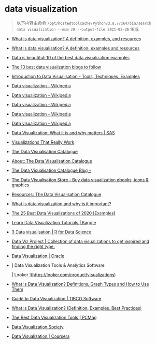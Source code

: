 
data visualization
==================


> 以下内容由命令 `/opt/hostedtoolcache/Python/3.8.7/x64/bin/search data visualization --num 30 --output-file 2021-02-26` 生成

- [What is data visualization? A definition, examples, and resources](https://www.tableau.com/learn/articles/data-visualization)
- [What is data visualisation? A definition, examples and resources](https://www.tableau.com/en-gb/learn/articles/data-visualization)
- [Data is beautiful: 10 of the best data visualization examples](https://www.tableau.com/learn/articles/best-beautiful-data-visualization-examples)
- [The 10 best data visualization blogs to follow](https://www.tableau.com/learn/articles/best-data-visualization-blogs)
- [Introduction to Data Visualisation - Tools, Techniques, Examples](https://www.mygreatlearning.com/blog/introduction-to-data-visualisation-why-is-it-important/)
- [Data visualization - Wikipedia](https://en.wikipedia.org/wiki/Data_visualization)
- [Data visualization - Wikipedia](https://en.wikipedia.org/wiki/Data_visualization#Underpinnings)
- [Data visualization - Wikipedia](https://en.wikipedia.org/wiki/Data_visualization#History)
- [Data visualization - Wikipedia](https://en.wikipedia.org/wiki/Data_visualization#Techniques)
- [Data visualization - Wikipedia](https://en.wikipedia.org/wiki/Data_visualization#Data_presentation_architecture)
- [Data Visualization: What it is and why matters | SAS](https://www.sas.com/en_us/insights/big-data/data-visualization.html)
- [Visualizations That Really Work](https://hbr.org/2016/06/visualizations-that-really-work)
- [The Data Visualisation Catalogue](https://datavizcatalogue.com/)
- [About: The Data Visualisation Catalogue](https://datavizcatalogue.com/about.html)
- [The Data Visualisation Catalogue Blog -](https://datavizcatalogue.com/blog)
- [The Data Visualisation Store - Buy data visualization ebooks, icons & graphics](https://datavizcatalogue.com/store)
- [Resources: The Data Visualisation Catalogue](https://datavizcatalogue.com/resources.html)
- [What is data visualization and why is it important?](https://searchbusinessanalytics.techtarget.com/definition/data-visualization)
- [The 25 Best Data Visualizations of 2020 [Examples]](https://visme.co/blog/best-data-visualizations/)
- [Learn Data Visualization Tutorials | Kaggle](https://www.kaggle.com/learn/data-visualization)
- [3 Data visualisation | R for Data Science](https://r4ds.had.co.nz/data-visualisation.html)
- [Data Viz Project | Collection of data visualizations to get inspired and finding the right type.](https://datavizproject.com/)
- [Data Visualization | Oracle](https://www.oracle.com/business-analytics/data-visualization.html)
- [
        Data Visualization Tools & Analytics Software
        
        
     | Looker
    ](https://looker.com/product/visualizations)
- [What is Data Visualization? Definitions, Graph Types and How to Use Them](https://www.klipfolio.com/resources/articles/what-is-data-visualization)
- [Guide to Data Visualization | TIBCO Software](https://www.tibco.com/reference-center/guide-to-data-visualization)
- [What is Data Visualization? (Definition, Examples, Best Practices)](https://venngage.com/blog/data-visualization/)
- [The Best Data Visualization Tools | PCMag](https://www.pcmag.com/picks/the-best-data-visualization-tools)
- [Data Visualization Society](https://www.datavisualizationsociety.com/)
- [Data Visualization | Coursera](https://www.coursera.org/learn/datavisualization)
